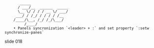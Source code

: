            _____
          / ___/__  ______  _____
          \__ \/ / / / __ \/ ___/
         ___/ / /_/ / / / / /__
        /____/\__, /_/ /_/\___/
             /____/
        • Panels syncronization `<leader> + :` and set property `:setw synchronize-panes`

















































































slide 018
